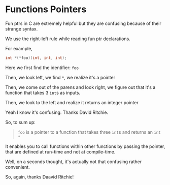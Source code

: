 # Functions Pointers
Fun ptrs in C are extremely helpful but they are confusing because of their strange syntax.
 
 We use the right-left rule while reading fun ptr declarations. 

 For example, 
 ```c
 int *(*foo)(int, int, int);
 ```
 Here we first find the identifier: `foo`
 
 Then, we look left, we find `*`, we realize it's a pointer
 
 Then, we come out of the parens and look right, we figure out that it's a function that takes 3 `int`s as inputs. 

 Then, we look to the left and realize it returns an integer pointer

 Yeah I know it's confusing. Thanks David Ritchie. 

 So, to sum up: 
 
 > `foo` is a pointer to a function that takes three `int`s and returns an `int *`

It enables you to call functions within other functions by passing the pointer, that are defined at run-time and not at compile-time. 

Well, on a seconds thought, it's actually not that confusing rather convenient. 

So, again, thanks Daavid Ritchie!
